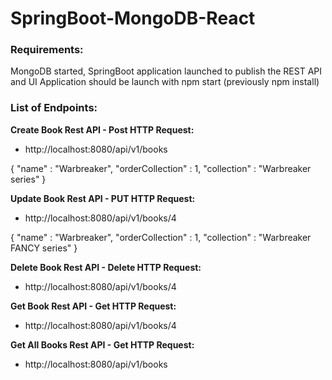 # SpringBoot-MongoDB-React

<h3>Requirements:</h4>

MongoDB started, SpringBoot application launched to publish the REST API and UI Application should be launch with npm start (previously npm install)

<h3>List of Endpoints:</h3>

<b>Create Book Rest API - Post HTTP Request:</b>

- http://localhost:8080/api/v1/books

{
"name" : "Warbreaker",
"orderCollection" : 1,
"collection" : "Warbreaker series"
}

<b>Update Book Rest API - PUT HTTP Request:</b>

- http://localhost:8080/api/v1/books/4

{
"name" : "Warbreaker",
"orderCollection" : 1,
"collection" : "Warbreaker FANCY series"
}

<b>Delete Book Rest API - Delete HTTP Request:</b>

- http://localhost:8080/api/v1/books/4

<b>Get Book Rest API - Get HTTP Request:</b>

- http://localhost:8080/api/v1/books/4

<b>Get All Books Rest API - Get HTTP Request:</b>

- http://localhost:8080/api/v1/books

